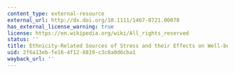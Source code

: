 ```yaml
---
content_type: external-resource
external_url: http://dx.doi.org/10.1111/1467-8721.00078
has_external_license_warning: true
license: https://en.wikipedia.org/wiki/All_rights_reserved
status: ''
title: Ethnicity-Related Sources of Stress and their Effects on Well-being
uid: 2f6a13eb-fe16-4f12-8819-c3c8a0d6cba1
wayback_url: ''
---
```


